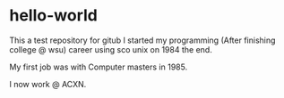 # hello-world
This a test repository for gitub
I started my programming (After finishing college @ wsu) career using sco unix on 1984
the end.

My first job was with Computer masters in 1985.

I now work @ ACXN.
